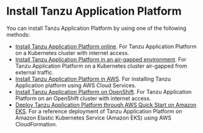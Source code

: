 # Install Tanzu Application Platform

You can install Tanzu Application Platform by using one of the following methods:

- [Install Tanzu Application Platform online](install-online/intro.hbs.md). For Tanzu Application Platform on a Kubernetes cluster with internet access.
- [Install Tanzu Application Platform in an air-gapped environment](install-offline/intro.hbs.md). For Tanzu Application Platform on a Kubernetes cluster air-gapped from external traffic.
- [Install Tanzu Application Platform in AWS](install-aws/intro.hbs.md). For installing Tanzu Application platform using AWS Cloud Services.
- [Install Tanzu Application Platform on OpenShift](install-openshift/intro.hbs.md). For Tanzu Application Platform on an OpenShift cluster with internet access.
- [Deploy Tanzu Application Platform through AWS Quick Start on Amazon EKS](https://aws.amazon.com/quickstart/architecture/vmware-tanzu-application-platform/). For a reference deployment of Tanzu Application Platform on Amazon Elastic Kubernetes Service (Amazon EKS) using AWS CloudFormation.
